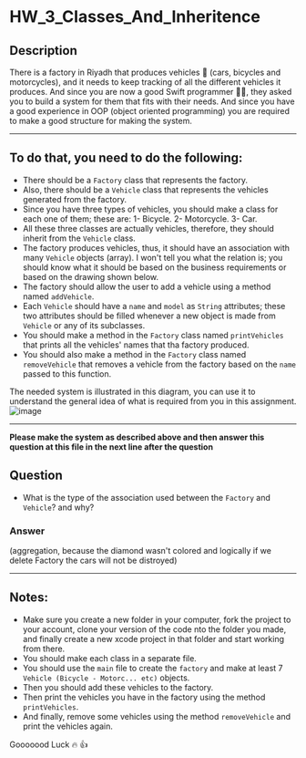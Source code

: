 # HW_3_Classes_And_Inheritence

## Description
There is a factory in Riyadh that produces vehicles 🚗  (cars, bicycles and motorcycles), and it needs to keep tracking of all the different vehicles it produces. And since you are now a good Swift programmer 🤟🏻, they asked you to build a system for them that fits with their needs. And since you have a good experience in OOP (object oriented programming) you are required to make a good structure for making the system.

---

## To do that, you need to do the following:
- There should be a `Factory` class that represents the factory.
- Also, there should be a `Vehicle` class that represents the vehicles generated from the factory.
- Since you have three types of vehicles, you should make a class for each one of them; these are: 1- Bicycle. 2- Motorcycle. 3- Car.
- All these three classes are actually vehicles, therefore, they should inherit from the `Vehicle` class.
- The factory produces vehicles, thus, it should have an association with many `Vehicle` objects (array). I won't  tell you what the relation is; you should know what it should be based on the business requirements or based on the drawing shown below.
- The factory should allow the user to add a vehicle using a method named `addVehicle`.
- Each `Vehicle` should have a `name` and `model` as `String` attributes; these two attributes should be filled whenever a new object is made from `Vehicle` or any of its subclasses.
- You should make a method in the `Factory` class named `printVehicles` that prints all the vehicles' names that tha factory produced.
- You should also make a method in the `Factory` class named `removeVehicle` that removes a vehicle from the factory based on the `name` passed to this function.

The needed system is illustrated in this diagram, you can use it to understand the general idea of what is required from you in this assignment.
![image](https://user-images.githubusercontent.com/29100623/137714740-eccf3786-9005-423b-bdda-6bf0345f8ea4.png)


---

**Please make the system as described above and then answer this question at this file in the next line after the question**
## Question
- What is the type of the association used between the `Factory` and `Vehicle`? and why?

### Answer
(aggregation, because the diamond wasn't colored and logically if we delete Factory the cars will not be distroyed)


---
## Notes:
- Make sure you create a new folder in your computer, fork the project to your account, clone your version of the code nto the folder you made, and finally create a new xcode project in that folder and start working from there.
- You should make each class in a separate file.
- You should use the `main` file to create the `factory` and make at least 7 `Vehicle (Bicycle - Motorc... etc)` objects.
- Then you should add these vehicles to the factory.
- Then print the vehicles you have in the factory using the method `printVehicles`.
- And finally, remove some vehicles using the method `removeVehicle` and print the vehicles again.


Gooooood Luck 🔥 👍

